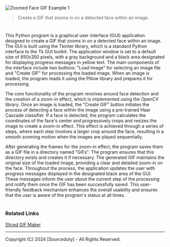 ![Zoomed Face GIF Example 1](https://github.com/sourceduty/Face_Zoom_GIF/assets/123030236/fc57bf21-e28a-4be4-a0a6-ad039fcf9ab3)

> Create a GIF that zooms in on a detected face within an image.

#

This Python program is a graphical user interface (GUI) application designed to create a GIF that zooms in on a detected face within an image. The GUI is built using the Tkinter library, which is a standard Python interface to the Tk GUI toolkit. The application window is set to a default size of 650x350 pixels, with a gray background and a black area designated for displaying progress messages in yellow text. The main components of the interface include two buttons: "Load Image" for selecting an image file and "Create GIF" for processing the loaded image. When an image is loaded, the program reads it using the Pillow library and prepares it for processing.

The core functionality of the program revolves around face detection and the creation of a zoom-in effect, which is implemented using the OpenCV library. Once an image is loaded, the "Create GIF" button initiates the process of detecting a face within the image using a pre-trained Haar Cascade classifier. If a face is detected, the program calculates the coordinates of the face's center and progressively crops and resizes the image to create a zoom-in effect. This effect is achieved through a series of steps, where each step involves a larger crop around the face, resulting in a smooth zooming motion when the images are played sequentially.

After generating the frames for the zoom-in effect, the program saves them as a GIF file in a directory named "GIFs". The program ensures that this directory exists and creates it if necessary. The generated GIF maintains the original size of the loaded image, providing a clear and detailed zoom-in on the face. Throughout the process, the application updates the user with progress messages displayed in the designated black area of the GUI. These messages inform the user about the current step of the processing and notify them once the GIF has been successfully saved. This user-friendly feedback mechanism enhances the overall usability and ensures that the user is aware of the program's status at all times.

#
### Related Links

[Sliced GIF Maker](https://github.com/sourceduty/Sliced_GIF_Maker)

***
Copyright (C) 2024 [Sourceduty] - All Rights Reserved.
